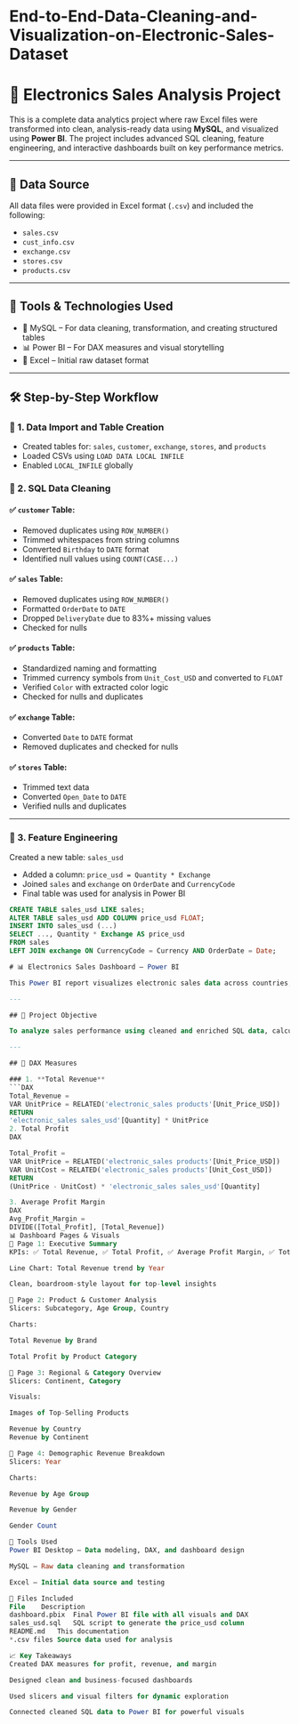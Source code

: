 # End-to-End-Data-Cleaning-and-Visualization-on-Electronic-Sales-Dataset
# 💼 Electronics Sales Analysis Project

This is a complete data analytics project where raw Excel files were transformed into clean, analysis-ready data using **MySQL**, and visualized using **Power BI**. The project includes advanced SQL cleaning, feature engineering, and interactive dashboards built on key performance metrics.

---

## 📁 Data Source

All data files were provided in Excel format (`.csv`) and included the following:

- `sales.csv`
- `cust_info.csv`
- `exchange.csv`
- `stores.csv`
- `products.csv`

---

## 🔧 Tools & Technologies Used

- 🐬 MySQL – For data cleaning, transformation, and creating structured tables  
- 📊 Power BI – For DAX measures and visual storytelling  
- 📁 Excel – Initial raw dataset format  

---

## 🛠️ Step-by-Step Workflow

### 🔹 1. Data Import and Table Creation
- Created tables for: `sales`, `customer`, `exchange`, `stores`, and `products`
- Loaded CSVs using `LOAD DATA LOCAL INFILE`
- Enabled `LOCAL_INFILE` globally

### 🔹 2. SQL Data Cleaning

#### ✅ `customer` Table:
- Removed duplicates using `ROW_NUMBER()`
- Trimmed whitespaces from string columns
- Converted `Birthday` to `DATE` format
- Identified null values using `COUNT(CASE...)`

#### ✅ `sales` Table:
- Removed duplicates using `ROW_NUMBER()`
- Formatted `OrderDate` to `DATE`
- Dropped `DeliveryDate` due to 83%+ missing values
- Checked for nulls

#### ✅ `products` Table:
- Standardized naming and formatting
- Trimmed currency symbols from `Unit_Cost_USD` and converted to `FLOAT`
- Verified `Color` with extracted color logic
- Checked for nulls and duplicates

#### ✅ `exchange` Table:
- Converted `Date` to `DATE` format
- Removed duplicates and checked for nulls

#### ✅ `stores` Table:
- Trimmed text data
- Converted `Open_Date` to `DATE`
- Verified nulls and duplicates

---

### 🔹 3. Feature Engineering

Created a new table: `sales_usd`  
- Added a column: `price_usd = Quantity * Exchange`  
- Joined `sales` and `exchange` on `OrderDate` and `CurrencyCode`  
- Final table was used for analysis in Power BI

```sql
CREATE TABLE sales_usd LIKE sales;
ALTER TABLE sales_usd ADD COLUMN price_usd FLOAT;
INSERT INTO sales_usd (...)
SELECT ..., Quantity * Exchange AS price_usd
FROM sales
LEFT JOIN exchange ON CurrencyCode = Currency AND OrderDate = Date;

# 📊 Electronics Sales Dashboard – Power BI

This Power BI report visualizes electronic sales data across countries, age groups, genders, and product categories. It includes dynamic insights built using DAX, slicers, and multiple dashboard pages, allowing stakeholders to explore business performance from multiple angles.

---

## 🎯 Project Objective

To analyze sales performance using cleaned and enriched SQL data, calculate KPIs using DAX, and deliver executive insights across products, geography, and customer demographics.

---

## 🧮 DAX Measures

### 1. **Total Revenue**
```DAX
Total_Revenue = 
VAR UnitPrice = RELATED('electronic_sales products'[Unit_Price_USD])
RETURN 
'electronic_sales sales_usd'[Quantity] * UnitPrice
2. Total Profit
DAX

Total_Profit = 
VAR UnitPrice = RELATED('electronic_sales products'[Unit_Price_USD])
VAR UnitCost = RELATED('electronic_sales products'[Unit_Cost_USD])
RETURN 
(UnitPrice - UnitCost) * 'electronic_sales sales_usd'[Quantity]

3. Average Profit Margin
DAX
Avg_Profit_Margin = 
DIVIDE([Total_Profit], [Total_Revenue])
📊 Dashboard Pages & Visuals
🔹 Page 1: Executive Summary
KPIs: ✅ Total Revenue, ✅ Total Profit, ✅ Average Profit Margin, ✅ Total Quantity Sold

Line Chart: Total Revenue trend by Year

Clean, boardroom-style layout for top-level insights

🔹 Page 2: Product & Customer Analysis
Slicers: Subcategory, Age Group, Country

Charts:

Total Revenue by Brand

Total Profit by Product Category

🔹 Page 3: Regional & Category Overview
Slicers: Continent, Category

Visuals:

Images of Top-Selling Products

Revenue by Country 
Revenue by Continent

🔹 Page 4: Demographic Revenue Breakdown
Slicers: Year

Charts:

Revenue by Age Group

Revenue by Gender

Gender Count 

🔧 Tools Used
Power BI Desktop – Data modeling, DAX, and dashboard design

MySQL – Raw data cleaning and transformation

Excel – Initial data source and testing

📁 Files Included
File	Description
dashboard.pbix	Final Power BI file with all visuals and DAX
sales_usd.sql	SQL script to generate the price_usd column
README.md	This documentation
*.csv files	Source data used for analysis

📈 Key Takeaways
Created DAX measures for profit, revenue, and margin

Designed clean and business-focused dashboards

Used slicers and visual filters for dynamic exploration

Connected cleaned SQL data to Power BI for powerful visuals









